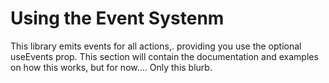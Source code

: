 # Using the Event Systenm

This library emits events for all actions,. providing you use the optional useEvents prop. This section will contain the documentation and examples on how this works, but for now.... Only this blurb.